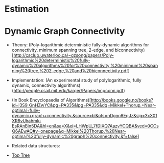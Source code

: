 # Estimation
 
# Dynamic Graph Connectivity

- Theory: (Poly-logarithmic deterministic fully-dynamic algorithms for connectivity, minimum spanning tree, 2-edge, and biconnectivity)[http://csclub.uwaterloo.ca/~gzsong/papers/Poly-logarithmic%20deterministic%20fully-dynamic%20algorithms%20for%20connectivity,%20minimum%20spanning%20tree,%202-edge,%20and%20biconnectivity.pdf]
- Implementation: (An experimental study of polylogarithmic, fully dynamic, connectivity algorithms)(http://people.csail.mit.edu/karger/Papers/impconn.pdf)

- (In Book Encyclopaedia of Algorithms)[http://books.google.no/books?id=i3S9_GnHZwYC&pg=PA335&lpg=PA335&dq=Mikkel+Thorup.+Near-optimal+fully-dynamic+graph+connectivity.&source=bl&ots=nDgnq6EqJz&sig=3xX01XR8vUhahmk-EsRAnBin5DA&hl=en&sa=X&ei=LHWpU_7fDIXQ7AazvYCQBA&ved=0CCsQ6AEwAQ#v=onepage&q=Mikkel%20Thorup.%20Near-optimal%20fully-dynamic%20graph%20connectivity.&f=false]

- Related data structures:
 - [Top Tree](http://en.wikipedia.org/wiki/Top_tree)
